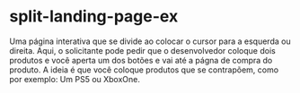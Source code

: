# split-landing-page-ex
Uma página interativa que se divide ao colocar o cursor para a esquerda ou direita. Aqui, o solicitante pode pedir que o desenvolvedor coloque dois produtos e você aperta um dos botões e vai até a págna de compra do produto. A ideia é que você coloque produtos que se contrapõem, como por exemplo: Um PS5 ou XboxOne.
